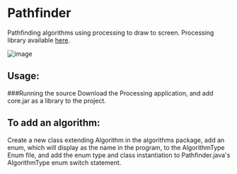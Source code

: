 Pathfinder
==========

Pathfinding algorithms using processing to draw to screen. Processing library available [here](https://processing.org).

![image](https://fat.gfycat.com/CleverLiquidApisdorsatalaboriosa.gif)

Usage:
------
###Running the source
Download the Processing application, and add core.jar as a library to the project.

To add an algorithm:
--------------------
Create a new class extending Algorithm in the algorithms package, add an enum, which will display as the name in the program, to the AlgorithmType Enum file, and add the enum type and class instantiation to Pathfinder.java's AlgorithmType enum switch statement.
